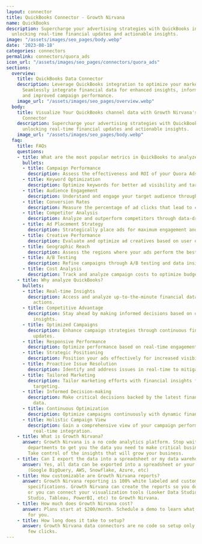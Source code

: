 ```yaml
---
layout: connector
title: QuickBooks Connector - Growth Nirvana
name: QuickBooks
description: Supercharge your advertising strategies with QuickBooks integration,
  unlocking real-time financial updates and actionable insights.
image: "/assets/images/seo_pages/body.webp"
date: '2023-08-18'
categories: connectors
permalink: connectors/quora_ads
icon_url: "/assets/images/seo_pages/connectors/quora_ads"
sections:
  overview:
    title: QuickBooks Data Connector
    description: Leverage QuickBooks integration to optimize your marketing campaigns.
      Seamlessly integrate financial data for enhanced insights, informed decisions,
      and improved campaign performance.
    image_url: "/assets/images/seo_pages/overview.webp"
  body:
    title: Visualize Your QuickBooks channel data with Growth Nirvana's QuickBooks
      Connector
    description: Supercharge your advertising strategies with QuickBooks integration,
      unlocking real-time financial updates and actionable insights.
    image_url: "/assets/images/seo_pages/body.webp"
  faq:
    title: FAQs
    questions:
    - title: What are the most popular metrics in QuickBooks to analyze?
      bullets:
      - title: Campaign Performance
        description: Assess the effectiveness and ROI of your Quora Ads campaigns.
      - title: Keyword Optimization
        description: Optimize keywords for better ad visibility and targeting.
      - title: Audience Engagement
        description: Understand and engage your target audience through ad interactions.
      - title: Conversion Rates
        description: Measure the percentage of ad clicks that lead to conversions.
      - title: Competitor Analysis
        description: Analyze and outperform competitors through data-driven insights.
      - title: Ad Placement Strategy
        description: Strategically place ads for maximum engagement and reach.
      - title: Creative Performance
        description: Evaluate and optimize ad creatives based on user engagement.
      - title: Geographic Reach
        description: Assess the regions where your ads perform the best.
      - title: A/B Testing
        description: Refine campaigns through A/B testing and data insights.
      - title: Cost Analysis
        description: Track and analyze campaign costs to optimize budget allocation.
    - title: Why analyze QuickBooks?
      bullets:
      - title: Real-time Insights
        description: Access and analyze up-to-the-minute financial data for timely
          actions.
      - title: Competitive Advantage
        description: Stay ahead by making informed decisions based on data-driven
          insights.
      - title: Optimized Campaigns
        description: Enhance campaign strategies through continuous financial data
          updates.
      - title: Responsive Performance
        description: Optimize performance based on real-time engagement metrics.
      - title: Strategic Positioning
        description: Position your ads effectively for increased visibility and conversions.
      - title: Proactive Issue Resolution
        description: Identify and address issues in real-time to mitigate risks.
      - title: Tailored Marketing
        description: Tailor marketing efforts with financial insights for personalized
          targeting.
      - title: Informed Decision-making
        description: Make critical decisions backed by the latest financial performance
          data.
      - title: Continuous Optimization
        description: Optimize campaigns continuously with dynamic financial data updates.
      - title: Holistic Campaign View
        description: Gain a comprehensive view of your campaign performance through
          real-time integration.
    - title: What is Growth Nirvana?
      answer: Growth Nirvana is a no code analytics platform. Stop waiting for other
        departments to get you the data you need to make critical business decisions.
        Take control of the insights that will grow your business.
    - title: Can I export the data into a spreadsheet or my data warehouse?
      answer: Yes, all data can be exported into a spreadsheet or your data warehouse
        (Google BigQuery, AWS, Snowflake, Azure, etc)
    - title: How customizable are Growth Nirvana reports?
      answer: Growth Nirvana reporting is 100% white labeled and customized to your
        specifications. Growth Nirvana can create the reports so you don’t have to
        or you can connect your visualization tools (Looker Data Studio/Google Data
        Studio, Tableau, PowerBI, etc) to Growth Nirvana.
    - title: How much does Growth Nirvana cost?
      answer: Plans start at $200/month. Schedule a demo to learn what plan is best
        for you.
    - title: How long does it take to setup?
      answer: Growth Nirvana data connectors are no code so setup only requires a
        few clicks.
---
```

